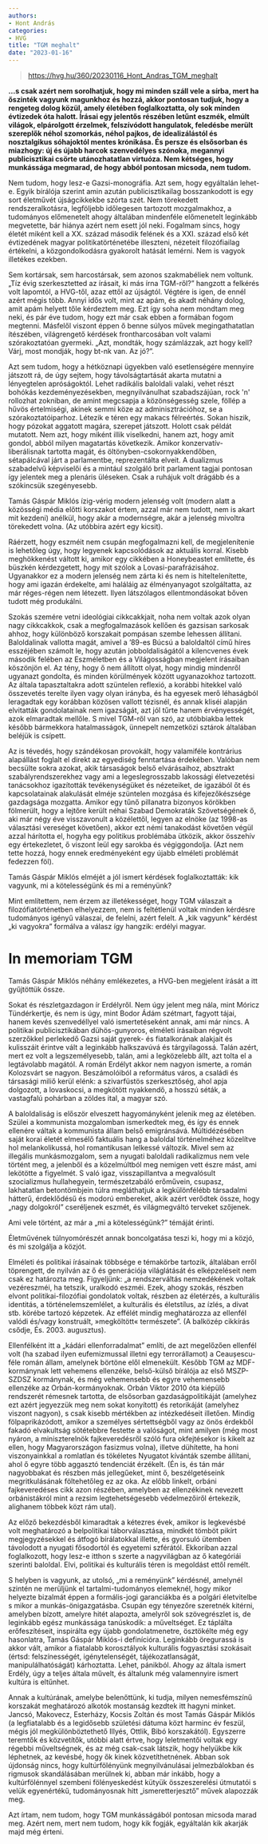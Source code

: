 ```yaml
---
authors:
- Hont András
categories:
- HVG
title: "TGM meghalt"
date: "2023-01-16"
---
```


> https://hvg.hu/360/20230116_Hont_Andras_TGM_meghalt

**…s csak azért nem sorolhatjuk, hogy mi minden száll vele a sírba, mert ha őszinték vagyunk magunkhoz és hozzá, akkor pontosan tudjuk, hogy a rengeteg dolog közül, amely életében foglalkoztatta, oly sok minden évtizedek óta halott. Írásai egy jelentős részében letűnt eszmék, elmúlt világok, elpárolgott érzelmek, felszívódott hangulatok, feledésbe merült szereplők néhol szomorkás, néhol pajkos, de idealizálástól és nosztalgikus sóhajoktól mentes krónikása. És persze és elsősorban és miazhogy: új és újabb harcok szenvedélyes szónoka, megannyi publicisztikai csörte utánozhatatlan virtuóza. Nem kétséges, hogy munkássága megmarad, de hogy abból pontosan micsoda, nem tudom.**


Nem tudom, hogy lesz-e Gazsi-monográfia. Azt sem, hogy egyáltalán lehet-e. Egyik bírálója szerint  amin azután publicisztikailag bosszankodott is egy sort  életművét újságcikkekbe szórta szét. Nem törekedett rendszeralkotásra, legföljebb időlegesen tartozott mozgalmakhoz, a tudományos előmenetelt  ahogy általában mindenféle előmenetelt  leginkább megvetette, bár hiánya azért nem esett jól neki. Fogalmam sincs, hogy életét miként kell a XX. század második felének és a XXI. század első két évtizedének magyar politikatörténetébe illeszteni, nézeteit filozófiailag értékelni, a közgondolkodásra gyakorolt hatását lemérni. Nem is vagyok illetékes ezekben.

Sem kortársak, sem harcostársak, sem azonos szakmabéliek nem voltunk. „Tíz évig szerkesztetted az írásait, ki más írna TGM-ről?”  hangzott a felkérés volt lapomtól, a HVG-től, azaz ettől az újságtól. Végtére is igen, de ennél azért mégis több. Annyi idős volt, mint az apám, és akadt néhány dolog, amit apám helyett tőle kérdeztem meg. Ezt így soha nem mondtam meg neki, és pár éve tudom, hogy ezt már csak ebben a formában fogom megtenni. Másfelől viszont éppen ő benne  súlyos művek megingathatatlan ítészében, világrengető kérdések frontharcosában  volt valami szórakoztatóan gyermeki. „Azt, mondták, hogy számlázzak, azt hogy kell? Várj, most mondják, hogy bt-nk van. Az jó?”.

Azt sem tudom, hogy a hétköznapi ügyekben való esetlenségére mennyire játszott rá, de úgy sejtem, hogy távolságtartását akarta mutatni a lényegtelen apróságoktól. Lehet radikális baloldali valaki, vehet részt bohókás kezdeményezésekben, megnyilvánulhat szabadszájúan, rock 'n' rollozhat zokniban, de amint megcsapja a közönségesség szele, föllép a hűvös értelmiségi, akinek semmi köze az adminisztrációhoz, se a szórakoztatóiparhoz. Létezik e téren egy makacs félreértés. Sokan hiszik, hogy pózokat aggatott magára, szerepet játszott. Holott csak példát mutatott. Nem azt, hogy miként illik viselkedni, hanem azt, hogy amit gondol, abból milyen magatartás következik. Amikor konzervatív-liberálisnak tartotta magát, és öltönyben-csokornyakkendőben, sétapálcával járt a parlamentbe, reprezentálta elveit. A dualizmus szabadelvű képviselői és a mintául szolgáló brit parlament tagjai pontosan így jelentek meg a plenáris üléseken. Csak a ruhájuk volt drágább és a szókincsük szegényesebb.

Tamás Gáspár Miklós ízig-vérig modern jelenség volt (modern alatt a közösségi média előtti korszakot értem, azzal már nem tudott, nem is akart mit kezdeni)  anélkül, hogy akár a modernségre, akár a jelenség mivoltra törekedett volna. (Az utóbbira azért egy kicsit).

Ráérzett, hogy eszméit nem csupán megfogalmazni kell, de megjelenítenie is  lehetőleg úgy, hogy legyenek kapcsolódások az aktuális korral. Kisebb meghökkenést váltott ki, amikor egy cikkében a Honeybeastet említette, és büszkén kérdezgetett, hogy mit szólok a Lovasi-parafrázisához. Ugyanakkor ez a modern jelenség nem zárta ki és nem is hiteltelenítette, hogy ami igazán érdekelte, ami haláláig az élményanyagot szolgáltatta, az már réges-régen nem létezett. Ilyen látszólagos ellentmondásokat bőven tudott még produkálni.

Szokás szemére vetni ideológiai cikkcakkjait, noha nem voltak azok olyan nagy cikkcakkok, csak a megfogalmazások kellően és gazsisan sarkosak ahhoz, hogy különböző korszakait pompásan szembe lehessen állítani. Baloldalinak vallotta magát, amivel a ’89-es Búcsú a baloldaltól című híres esszéjében számolt le, hogy azután jobboldaliságától a kilencvenes évek második felében az Eszméletben és a Világosságban megjelent írásaiban köszönjön el. Az tény, hogy ő nem állított olyat, hogy mindig mindenről ugyanazt gondolta, és minden körülmények között ugyanazokhoz tartozott. Az általa tapasztaltakra adott szüntelen reflexió, a korábbi hitekkel való összevetés terelte ilyen vagy olyan irányba, és ha egyesek merő léhaságból leragadtak egy korábban közösen vallott tézisnél, és annak kliséi alapján elvitatták gondolatainak  nem igazságát, azt jól tűrte  hanem érvényességét, azok elmaradtak mellőle. S mivel TGM-ről van szó, az utóbbiakba  lettek később bármekkora hatalmasságok, ünnepelt nemzetközi sztárok  általában beléjük is csípett.


Az is tévedés, hogy szándékosan provokált, hogy valamiféle kontrárius alapállást foglalt el direkt az egyediség fenntartása érdekében. Valóban nem becsülte sokra azokat, akik társaságok belső elvárásaihoz, absztrakt szabályrendszerekhez vagy  ami a legeslegrosszabb  lakossági életvezetési tanácsokhoz igazították tevékenységüket és nézeteiket, de igazából őt és kapcsolatainak alakulását elméje szüntelen mozgása és kifejezőkészsége gazdagsága mozgatta. Amikor egy tűnő pillanatra bizonyos körökben fölmerült, hogy a lejtőre került néhai Szabad Demokraták Szövetségének ő, aki már négy éve visszavonult a közélettől, legyen az elnöke (az 1998-as választási vereséget követően), akkor ezt némi tanakodást követően végül azzal hárította el, hogyha egy politikus problémába ütközik, akkor összehív egy értekezletet, ő viszont leül egy sarokba és végiggondolja. (Azt nem tette hozzá, hogy ennek eredményeként egy újabb elméleti problémát fedezzen föl).

Tamás Gáspár Miklós elméjét a jól ismert kérdések foglalkoztatták: kik vagyunk, mi a kötelességünk és mi a reményünk?

Mint említettem, nem érzem az illetékességet, hogy TGM válaszait a filozófiatörténetben elhelyezzem, nem is feltétlenül voltak minden kérdésre tudományos igényű válaszai, de felelni, azért felelt. A „kik vagyunk” kérdést „ki vagyokra” formálva a válasz így hangzik: erdélyi magyar.

# In memoriam TGM
Tamás Gáspár Miklós néhány emlékezetes, a HVG-ben megjelent írását a itt gyűjtöttük össze.

Sokat és részletgazdagon ír Erdélyről. Nem úgy jelent meg nála, mint Móricz Tündérkertje, és nem is úgy, mint Bodor Ádám szétmart, fagyott tájai, hanem kevés szenvedéllyel való ismertetéseként annak, ami már nincs. A politikai publicisztikában dühös-gunyoros, elméleti írásaiban régvolt szerzőkkel perlekedő Gazsi saját gyerek- és fiatalkorának alakjait és kulisszáit érintve vált a leginkább halkszavúvá és tárgyilagossá. Talán azért, mert ez volt a legszemélyesebb, talán, ami a legközelebb állt, azt tolta el a legtávolabb magától. A román Erdélyt  akkor  nem nagyon ismerte, a román Kolozsvárt se nagyon. Beszámolóiból a református város, a családi és társasági miliő kerül elénk: a szivarfüstös szerkesztőség, ahol apja dolgozott, a lovaskocsi, a megkötött nyakkendő, a hosszú séták, a vastagfalú pohárban a zöldes ital, a magyar szó.

A baloldaliság is először  elveszett  hagyományként jelenik meg az életében. Szülei a kommunista mozgalomban ismerkedtek meg, és így és ennek ellenére váltak a kommunista állam belső emigránsává. Múltidézésében saját korai életét elmesélő faktuális hang a baloldal történelméhez közelítve hol melankolikussá, hol romantikusan lelkessé változik. Mivel sem az illegális munkásmozgalom, sem a nyugati baloldali radikalizmus nem vele történt meg, a jelenből és a közelmúltból meg nemigen vett észre mást, ami lekötötte a figyelmét. S való igaz, visszapillantva a megvalósult szocializmus hullahegyein, természetzabáló erőművein, csupasz, lakhatatlan betontömbjein túlra megláthatjuk a legkülönfélébb társadalmi hátterű, érdeklődésű és modorú embereket, akik azért verődtek össze, hogy „nagy dolgokról” cseréljenek eszmét, és világmegváltó terveket szőjenek.


Ami vele történt, az már a „mi a kötelességünk?” témáját érinti.

Életművének túlnyomórészét annak boncolgatása teszi ki, hogy mi a közjó, és mi szolgálja a közjót.

Elméleti és politikai írásainak többsége e témakörbe tartozik, általában erről töprengett, de nyilván az ő és generációja világlátását és elképzeléseit nem csak ez határozta meg. Figyeljünk: „a rendszerváltás nemzedékének voltak vezéreszméi, ha tetszik, uralkodó eszméi. Ezek, ahogy szokás, részben elvont politikai-filozófiai gondolatok voltak, részben az életérzés, a kulturális identitás, a történelemszemlélet, a kulturális és életstílus, az ízlés, a divat stb. körébe tartozó képzetek. Az effélét mindig meghatározza az ellenfél  valódi és/vagy konstruált, »megköltött«  természete”. (A balközép cikkírás csődje, És. 2003. augusztus).

Ellenfélként itt a „kádári ellenforradalmat” említi, de azt megelőzően ellenfél volt (ha szabad ilyen eufemizmussal illetni egy terrorállamot) a Ceaușescu-féle román állam, amelynek börtöne elől elmenekült. Később TGM az MDF-kormánynak lett vehemens ellenzéke, belső-külső bírálója az első MSZP-SZDSZ kormánynak, és még vehemensebb és egyre vehemensebb ellenzéke az Orbán-kormányoknak. Orbán Viktor 2010 óta kiépülő rendszerét rémesnek tartotta, de elsősorban gazdaságpolitikáját (amelyhez  ezt azért jegyezzük meg  nem sokat konyított) és retorikáját (amelyhez viszont nagyon), s csak kisebb mértékben az intézkedéseit illetően. Mindig fölpaprikázódott, amikor a személyes sértettségből vagy az önös érdekből fakadó elvakultság sötétebbre festette a valóságot, mint amilyen (még most nyáron, a miniszterelnök fajkeveredésről szóló fura okfejtésekor is kikelt az ellen, hogy Magyarországon fasizmus volna), illetve dühítette, ha honi viszonyainkkal a romlatlan és tökéletes Nyugatot kívánták szembe állítani, ahol ő egyre több aggasztó tendenciát érzékelt. (Én is, és tán már nagyobbakat és részben más jellegűeket, mint ő, beszélgetéseink megritkulásának föltehetőleg ez az oka. Az előbb linkelt, orbáni fajkeveredéses cikk azon részében, amelyben az ellenzékinek nevezett orbánistákról mint a rezsim legtehetségesebb védelmezőiről értekezik, alighanem  többek közt  rám utal).

Az előző bekezdésből kimaradtak a kétezres évek, amikor is legkevésbé volt meghatározó a belpolitikai táborválasztása, mindkét tömböt pikírt megjegyzésekkel és átfogó bírálatokkal illette, és gyorsuló ütemben távolodott a nyugati fősodortól és egyetemi szférától. Ekkoriban azzal foglalkozott, hogy lesz-e itthon s szerte a nagyvilágban az ő kategóriái szerinti baloldal. Elvi, politikai és kulturális téren is megoldást ettől remélt.


S helyben is vagyunk, az utolsó, „mi a reményünk” kérdésnél, amelynél szintén ne merüljünk el tartalmi-tudományos elemeknél, hogy mikor helyezte bizalmát éppen a formális-jogi garanciákba és a polgári életvitelbe s mikor a munkás-önigazgatásba. Csupán egy tényezőre szeretnék kitérni, amelyben bízott, amelyre hitét alapozta, amelyről sok szövegrészlet is, de leginkább egész munkássága tanúskodik: a műveltséget. Ez táplálta erőfeszítéseit, inspirálta egy újabb gondolatmenetre, ösztökélte még egy hasonlatra, Tamás Gáspár Miklós-i definícióra. Leginkább öregurassá is akkor vált, amikor a fiatalabb korosztályok kulturális fogyasztási szokásait (értsd: felszínességét, igénytelenségét, tájékozatlanságát, manipulálhatóságát) kárhoztatta. Lehet, pánikból. Ahogy az általa ismert Erdély, úgy a teljes általa művelt, és általunk még valamennyire ismert kultúra is eltűnhet.

Annak a kultúrának, amelybe belenőttünk, ki tudja, milyen nemesfémszínű korszakát meghatározó alkotók mostanság kezdtek itt hagyni minket. Jancsó, Makovecz, Esterházy, Kocsis Zoltán és most Tamás Gáspár Miklós (a legfiatalabb és a legidősebb születési dátuma közt harminc év feszül, mégis jól megkülönböztethető Illyés, Ottlik, Bibó korszakától). Egyszerre teremtők és közvetítők, utóbbi alatt értve, hogy leletmentői voltak egy régebbi műveltségnek, és az még csak-csak látszik, hogy helyükbe kik léphetnek, az kevésbé, hogy ők kinek közvetíthetnének. Abban sok újdonság nincs, hogy kultúrfölényünk megnyilvánulásai jelmezbálokban és rigmusok skandálásában merülnek ki, abban már inkább, hogy a kultúrfölénnyel szembeni fölényeskedést kütyük összeszerelési útmutatói s velük egyenértékű, tudományosnak hitt „ismeretterjesztő” művek alapozzák meg.

Azt írtam, nem tudom, hogy TGM munkásságából pontosan micsoda marad meg. Azért nem, mert nem tudom, hogy kik fogják, egyáltalán kik akarják majd még érteni.
